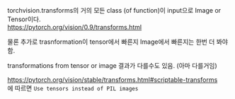 torchvision.transforms의 거의 모든 class (of function)이 input으로 Image or Tensor이다.  
https://pytorch.org/vision/0.9/transforms.html  

물론 추가로 trasnformation이 tensor에서 빠른지 Image에서 빠른지는 한번 더 봐야함.  

transformations from tensor or image 결과가 다를수도 있음.
(아마 다를거임)

https://pytorch.org/vision/stable/transforms.html#scriptable-transforms  
에 따르면 `Use tensors instead of PIL images`
